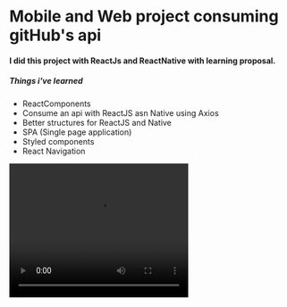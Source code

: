 <h1> Mobile and Web project consuming gitHub's api</h1>
<h4>I did this project with ReactJs and ReactNative with learning proposal.</h4>
<h5>Things i've learned</h5>
<ul>
  <li>ReactComponents</li>
  <li>Consume an api with ReactJS asn Native using Axios</li>
  <li>Better structures for ReactJS and Native </li>
  <li>SPA (Single page application)</li>
  <li>Styled components</li>
  <li>React Navigation</li>
</ul>

<video width="320" height="240" controls>
  <source src="repositories.mp4" type="video/mp4">
</video>
